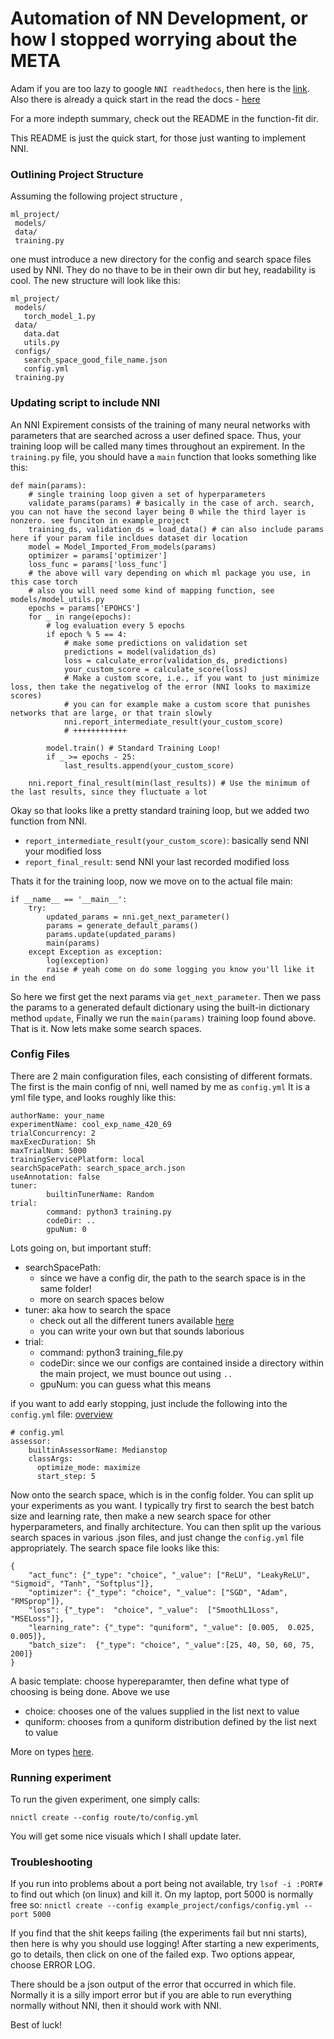 # Automation of NN Development, or how I stopped worrying about the META

Adam if you are too lazy to google `NNI readthedocs`, then here is the [link](https://nni.readthedocs.io/en/stable/). 
Also there is already a quick start in the read the docs - [here](https://nni.readthedocs.io/en/stable/Tutorial/QuickStart.html)

For a more indepth summary, check out the README in the function-fit dir. 

This README is just the quick start, for those just wanting to implement NNI. 

### Outlining Project Structure

Assuming the following project structure ,

```
ml_project/
 models/
 data/
 training.py
```
one must introduce a new directory for the config and search space files used by NNI. They do no thave to be in their own dir but hey, readability is cool. 
The new structure will look like this: 
```
ml_project/
 models/
   torch_model_1.py 
 data/
   data.dat
   utils.py
 configs/
   search_space_good_file_name.json
   config.yml
 training.py
```

### Updating script to include NNI 

An NNI Expirement consists of the training of many neural networks with parameters that are searched across a user defined space. 
Thus, your training loop will be called many times throughout an expirement. 
In the `training.py` file, you should have a `main` function that looks something like this: 

```
def main(params):
    # single training loop given a set of hyperparameters
    validate_params(params) # basically in the case of arch. search, you can not have the second layer being 0 while the third layer is nonzero. see funciton in example_project 
    training_ds, validation_ds = load_data() # can also include params here if your param file incldues dataset dir location 
    model = Model_Imported_From_models(params)
    optimizer = params['optimizer']
    loss_func = params['loss_func'] 
    # the above will vary depending on which ml package you use, in this case torch 
    # also you will need some kind of mapping function, see models/model_utils.py 
    epochs = params['EPOHCS'] 
    for _ in range(epochs):
        # log evaluation every 5 epochs 
        if epoch % 5 == 4: 
            # make some predictions on validation set
            predictions = model(validation_ds)
            loss = calculate_error(validation_ds, predictions)
            your_custom_score = calculate_score(loss) 
            # Make a custom score, i.e., if you want to just minimize loss, then take the negativelog of the error (NNI looks to maximize scores) 
            # you can for example make a custom score that punishes networks that are large, or that train slowly 
            nni.report_intermediate_result(your_custom_score) 
            # ++++++++++++
            
        model.train() # Standard Training Loop! 
        if _ >= epochs - 25: 
            last_results.append(your_custom_score) 
            
    nni.report_final_result(min(last_results)) # Use the minimum of the last results, since they fluctuate a lot     
```

Okay so that looks like a pretty standard training loop, but we added two function from NNI. 
- `report_intermediate_result(your_custom_score)`: basically send NNI your modified loss 
- `report_final_result`: send NNI your last recorded modified loss 

Thats it for the training loop, now we move on to the actual file main: 

``` 
if __name__ == '__main__':
    try: 
        updated_params = nni.get_next_parameter() 
        params = generate_default_params() 
        params.update(updated_params) 
        main(params)
    except Exception as exception:
        log(exception) 
        raise # yeah come on do some logging you know you'll like it in the end 
```

So here we first get the next params via `get_next_parameter`. 
Then we pass the params to a generated default dictionary using the built-in dictionary method `update`, 
Finally we run the `main(params)` training loop found above. 
That is it. Now lets make some search spaces. 

### Config Files 

There are 2 main configuration files, each consisting of different formats. 
The first is the main config of nni, well named by me as `config.yml` It is a yml file type, and looks roughly like this: 

``` 
authorName: your_name
experimentName: cool_exp_name_420_69
trialConcurrency: 2
maxExecDuration: 5h
maxTrialNum: 5000
trainingServicePlatform: local
searchSpacePath: search_space_arch.json
useAnnotation: false
tuner:
        builtinTunerName: Random
trial:
        command: python3 training.py
        codeDir: ..
        gpuNum: 0

```

Lots going on, but important stuff: 

- searchSpacePath: 
    - since we have a config dir, the path to the search space is in the same folder! 
    - more on search spaces below 
- tuner: aka how to search the space
    - check out all the different tuners available [here](https://nni.readthedocs.io/en/stable/builtin_tuner.html)
    - you can write your own but that sounds laborious
- trial: 
    - command: python3 training_file.py
    - codeDir: since we our configs are contained inside a directory within the main project, we must bounce out using `..`
    - gpuNum: you can guess what this means 

if you want to add early stopping, just include the following into the `config.yml` file: [overview](https://nni.readthedocs.io/en/stable/Assessor/BuiltinAssessor.html)

```
# config.yml
assessor:
    builtinAssessorName: Medianstop
    classArgs:
      optimize_mode: maximize
      start_step: 5
```

Now onto the search space, which is in the config folder. You can split up your experiments as you want. 
I typically try first to search the best batch size and learning rate, then make a new search space for other hyperparameters, and finally architecture. 
You can then split up the various search spaces in various .json files, and just change the `config.yml` file appropriately. 
The search space file looks like this: 

``` 
{
    "act_func": {"_type": "choice", "_value": ["ReLU", "LeakyReLU", "Sigmoid", "Tanh", "Softplus"]},
    "optimizer": {"_type": "choice", "_value": ["SGD", "Adam", "RMSprop"]},
    "loss": {"_type":  "choice", "_value":  ["SmoothL1Loss", "MSELoss"]},
    "learning_rate": {"_type": "quniform", "_value": [0.005,  0.025, 0.005]},
	"batch_size":  {"_type": "choice", "_value":[25, 40, 50, 60, 75, 200]}
}
```

A basic template: choose hypereparamter, then define what type of choosing is being done. Above we use 
- choice: chooses one of the values supplied in the list next to value 
- quniform: chooses from a quniform distribution defined by the list next to value

More on types [here](https://nni.readthedocs.io/en/stable/Tutorial/SearchSpaceSpec.html?highlight=search%20space). 

### Running experiment 


To run the given experiment, one simply calls: 

`nnictl create --config route/to/config.yml`


You will get some nice visuals which I shall update later. 


### Troubleshooting

If you run into problems about a port being not available, try `lsof -i :PORT#` to find out which (on linux) and kill it. 
On my laptop, port 5000 is normally free so: 
`nnictl create --config example_project/configs/config.yml --port 5000`


If you find that the shit keeps failing (the experiments fail but nni starts), then here is why you should use logging! 
After starting a new experiments, go to details, then click on one of the failed exp. Two options appear, choose ERROR LOG. 

There should be a json output of the error that occurred in which file. Normally it is a silly import error but if you are able to run everything normally without NNI, then it should work with NNI. 

Best of luck! 